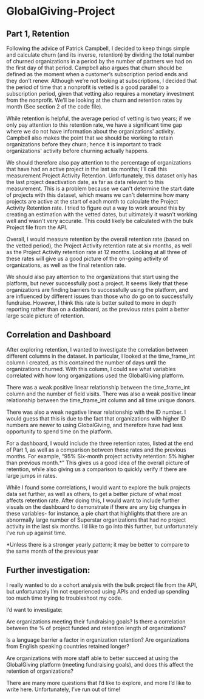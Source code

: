 # GlobalGiving-Project

 ## Part 1, Retention
Following the advice of Patrick Campbell, I decided to keep things simple and calculate churn (and its inverse, retention) by dividing the total number of churned organizations in a period by the number of partners we had on the first day of that period.
Campbell also argues that churn should be defined as the moment when a customer’s subscription period ends and they don’t renew. Although we’re not looking at subscriptions, I decided that the period of time that a nonprofit is vetted is a good parallel to a subscription period, given that vetting also requires a monetary investment from the nonprofit. We’ll be looking at the churn and retention rates by month (See section 2 of the code file).
 
While retention is helpful, the average period of vetting is two years; if we only pay attention to this retention rate, we have a significant time gap where we do not have information about the organizations' activity. Campbell also makes the point that we should be working to retain organizations before they churn; hence it is important to track organizations' activity before churning actually happens.

We should therefore also pay attention to the percentage of organizations that have had an active project in the last six months; I’ll call this measurement Project Activity Retention. Unfortunately, this dataset only has the last project deactivation date, as far as data relevant to this measurement. This is a problem because we can't determine the start date of projects with this dataset, which means we can't determine how many projects are active at the start of each month to calculate the Project Activity Retention rate. I tried to figure out a way to work around this by creating an estimation with the vetted dates, but ultimately it wasn't working well and wasn't very accurate. This could likely be calculated with the bulk Project file from the API.

Overall, I would measure retention by the overall retention rate (based on the vetted period), the Project Activity retention rate at six months, as well as the Project Activity retention rate at 12 months. Looking at all three of these rates will give us a good picture of the on-going activity of organizations, as well as the final retention rate.

We should also pay attention to the organizations that start using the platform, but never successfully post a project. It seems likely that these organizations are finding barriers to successfully using the platform, and are influenced by different issues than those who do go on to successfully fundraise. However, I think this rate is better suited to more in depth reporting rather than on a dashboard, as the previous rates paint a better large scale picture of retention. 
 
## Correlation and Dashboard
After exploring retention, I wanted to investigate the correlation between different columns in the dataset. In particular, I looked at the time_frame_int column I created, as this contained the number of days until the organizations churned. With this column, I could see what variables correlated with how long organizations used the GlobalGiving platform.

There was a weak positive linear relationship between the time_frame_int column and  the number of field visits. There was also a weak positive linear relationship between the time_frame_int column and all time unique donors.

There was also a weak negative linear relationship with the ID number. I would guess that this is due to the fact that organizations with higher ID numbers are newer to using GlobalGiving, and therefore have had less opportunity to spend time on the platform.


For a dashboard, I would include the three retention rates, listed at the end of Part 1, as well as a comparison between these rates and the previous months. For example, “95% Six-month project activity retention: 5% higher than previous month.*” This gives us a good idea of the overall picture of retention, while also giving us a comparison to quickly verify if there are large jumps in rates. 

While I found some correlations, I would want to explore the bulk projects data set further, as well as others, to get a better picture of what most affects retention rate. After doing this, I would want to include further visuals on the dashboard to demonstrate if there are any big changes in these variables- for instance, a pie chart that highlights that there are an abnormally large number of Superstar organizations that had no project activity in the last six months. I’d like to go into this further, but unfortunately I’ve run up against time. 

*Unless there is a stronger yearly pattern; it may be better to compare to the same month of the previous year

## Further investigation:

I really wanted to do a cohort analysis with the bulk project file from the API, but unfortunately I’m not experienced using APIs and ended up spending too much time trying to troubleshoot my code. 

I’d want to investigate:

Are organizations meeting their fundraising goals? 
Is there a correlation between the % of project funded and retention length of organizations?

Is a language barrier a factor in organization retention?
Are organizations from English speaking countries retained longer? 

Are organizations with more staff able to better succeed at using the GlobalGiving platform (meeting fundraising goals), and does this affect the retention of organizations? 

There are many more questions that I’d like to explore, and more I’d like to write here. Unfortunately, I’ve run out of time!

